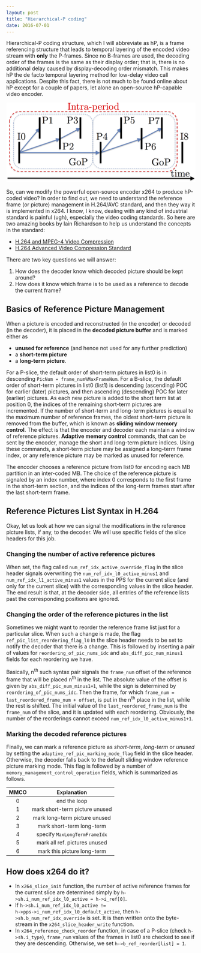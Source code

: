 ```yaml
---
layout: post
title: "Hierarchical-P coding"
date: 2016-07-01
---
```


Hierarchical-P coding structure, which I will abbreviate as hP, is a frame referencing structure that leads to 
temporal layering of the encoded video stream with **only** the P-frames. Since no B-frames are used, the decoding 
order of the frames is the same as their display order; that is, there is no additional delay caused by 
display-decoding order mismatch. This makes hP the de facto temporal layering method for low-delay video call 
applications. Despite this fact, there is not much to be found online about hP except for a couple of papers, 
let alone an open-source hP-capable video encoder.

![hierP structure](/assets/hP.png)

So, can we modify the powerful open-source encoder x264 to produce hP-coded video? In order to find out, we need to
 understand the reference frame (or picture) management in H.264/AVC standard, and then they way it is implemented 
 in x264. I know, I know, dealing with any kind of industrial standard is painful (ugh), especially the video coding 
 standards. So here are two amazing books by Iain Richardson to help us understand the concepts in the standard:

* [H.264 and MPEG-4 Video Compression](http://www.amazon.com/H-264-MPEG-4-Video-Compression-Next-generation-ebook/dp/B000PY4VS8/ref=sr_1_5)
* [H.264 Advanced Video Compression Standard](http://www.amazon.com/H-264-Advanced-Video-Compression-Standard/dp/0470516925/ref=sr_1_2)

There are two key questions we will answer:

1. How does the decoder know which decoded picture should be kept around?
2. How does it know which frame is to be used as a reference to decode the current frame?

## Basics of Reference Picture Management

When a picture is encoded and reconstructed (in the encoder) or decoded (in the decoder), it is placed in the **decoded picture buffer** and is marked either as 

* **unused for reference** (and hence not used for any further prediction)
* a **short-term picture**
* a **long-term picture**.

For a P-slice, the default order of short-term pictures in list0 is in descending `PicNum = frame_num%MaxFrameNum`. For a B-slice, the default order of short-term pictures in list0 (list1) is descending  (ascending) POC for earlier (later) pictures, and then ascending (descending) POC for later (earlier) pictures. As each new picture is added to 
the short term list at position 0, the indices of the remaining short-term pictures are incremented. If the number 
of short-term and long-term pictures is equal to the maximum number of reference frames, the oldest short-term 
picture is removed from the buffer, which is known as **sliding window memory control**. The effect is that the encoder 
and decoder each maintain a window of reference pictures. **Adaptive memory control** commands, that can be sent by the 
encoder, manage the short and long-term picture indices. Using these commands, a short-term picture may be assigned 
a long-term frame index, or any reference picture may be marked as unused for reference.

The encoder chooses a reference picture from list0 for encoding each MB partition in an inter-coded MB. The choice 
of the reference picture is signaled by an index number, where index 0 corresponds to the first frame in the short-term 
section, and the indices of the long-term frames start after the last short-term frame.

## Reference Pictures List Syntax in H.264

Okay, let us look at how we can signal the modifications in the reference picture lists, if any, to the decoder. We will use specific fields of the slice headers for this job.

### Changing the number of active reference pictures

When set, the flag called <code>num_ref_idx_active_override_flag</code> 
 in the slice header signals overwriting the <code>num_ref_idx_l0_active_minus1</code> and <code>num_ref_idx_l1_active_minus1</code> 
 values in the PPS for the current slice (and only for the current slice) with the corresponding values in the slice header. 
 The end result is that, at the decoder side, all entries of the reference lists past the corresponding positions are ignored.

### Changing the order of the reference pictures in the list

Sometimes we might want to reorder the reference frame list just for a particular slice. When such a change is made, the flag `ref_pic_list_reordering_flag_l0` in the slice header needs to be set to notify the decoder that there is a change. This is followed by inserting a pair of values for `reordering_of_pic_nums_idc` and `abs_diff_pic_num_minus1` fields for each reordering we have. 

Basically, n<sup>th</sup> such syntax pair signals the `frame_num` offset of the reference frame that will be placed n<sup>th</sup> in the list. The absolute value of the offset is given by `abs_diff_pic_num_minus1+1`, while the sign is determined by `reordering_of_pic_nums_idc`. Then the frame, for which `frame_num = last_reordered_frame_num + offset`, is put in the n<sup>th</sup> place in the list, while the rest is shifted. The initial value of the `last_reordered_frame_num` is the `frame_num` of the slice, and it is updated with each reordering. Obviously, the number of the reorderings cannot exceed `num_ref_idx_l0_active_minus1+1`. 
  
### Marking the decoded reference pictures 

Finally, we can mark a reference picture as *short-term*, *long-term* or *unused* by setting the `adaptive_ref_pic_marking_mode_flag` field in the slice header. Otherwise, the decoder falls back to the default sliding window reference picture marking mode. This flag is followed by a number of `memory_management_control_operation` fields, which is summarized as follows. 

| MMCO | Explanation |
|:-------------:|:-------------:|
| 0 | end the loop |
| 1 | mark short-term picture unused |
| 2 | mark long-term picture unused |
| 3 | mark short-term long-term |
| 4 | specify `MaxLongTermFrameIdx` |
| 5 | mark all ref. pictures unused |
| 6 | mark this picture long-term |

## How does x264 do it?

* In <code>x264_slice_init</code> function, the number of active reference frames for the current slice are determined simply by <code>h->sh.i_num_ref_idx_l0_active = h->i_ref[0]</code>. 
* If <code>h->sh.i_num_ref_idx_l0_active != h->pps->i_num_ref_idx_l0_default_active</code>, then <code>h->sh.b_num_ref_idx_override</code> is set. It is then written onto the byte-stream in the <code>x264_slice_header_write</code> function.
* In <code>x264_reference_check_reorder</code> function, in case of a P-slice (check <code>h->sh.i_type</code>), <code>frame_num</code> values of the frames in list0 are checked to see if they are descending. Otherwise, we set <code>h->b_ref_reorder[list] = 1</code>.
